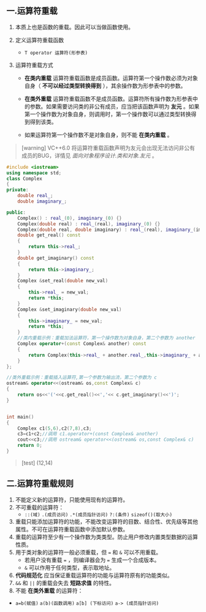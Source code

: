 ## 一.运算符重载
1.	本质上也是函数的重载。因此可以当做函数使用。
2.	定义运算符重载函数
	
	+	`T operator 运算符(形参表)`
3.	运算符重载方式
	+ **在类内重载** 运算符重载函数是成员函数。运算符第一个操作数必须为对象自身（ **不可以经过类型转换得到** ），其余操作数为形参表中的参数。
	
	+ **在类外重载** 运算符重载函数不是成员函数。运算符所有操作数为形参表中的参数。如果需要访问类的非公有成员，应当把该函数声明为 **友元** 。如果第一个操作数为对象自身，则调用时，第一个操作数可以通过类型转换得到得到该类。
	
	+	如果运算符第一个操作数不是对象自身，则不能 **在类内重载** 。
	
	
>[warning] VC++6.0 将运算符重载函数声明为友元会出现无法访问非公有成员的BUG，详情见 *面向对象程序设计.类和对象.友元* 。

```c++
#include <iostream>
using namespace std;
class Complex
{
private:
    double real_;
    double imaginary_;

public:
    Complex() : real_(0), imaginary_(0) {}
    Complex(double real) : real_(real), imaginary_(0) {}
    Complex(double real, double imaginary) : real_(real), imaginary_(imaginary) {}
    double get_real() const
    {
        return this->real_;
    }
    double get_imaginary() const
    {
        return this->imaginary_;
    }
    Complex &set_real(double new_val) 
    {
        this->real_ = new_val;
        return *this;
    }
    Complex &set_imaginary(double new_val)
    {
        this->imaginary_ = new_val;
        return *this;
    }
	//类内重载示例：重载加法运算符，第一个操作数为对象自身，第二个参数为 another
	Complex operator+(const Complex& another) const
	{
		return Complex(this->real_ + another.real_,this->imaginary_ + another.imaginary_);
	}
};

//类外重载示例：重载插入运算符,第一个参数为输出流，第二个参数为 c
ostream& operator<<(ostream& os,const Complex& c)
{
	return os<<'('<<c.get_real()<<','<< c.get_imaginary()<<')';
}


int main()
{
    Complex c1(5,6),c2(7,8),c3;
	c3=c1+c2;//调用 c1.operator+(const Complex& another)
	cout<<c3;//调用 ostream& operator<<(ostream& os,const Complex& c)
    return 0;
}
```

>[test]
>(12,14)

## 二.运算符重载规则
1.	不能定义新的运算符，只能使用现有的运算符。
2.	不可重载的运算符：
	+	 `::(域)` `.(成员访问)` `.*(成员指针访问)` `?:(条件)` `sizeof()(取大小)`
3.	重载只能添加运算符的功能，不能改变运算符的目数、结合性、优先级等其他属性。不可在运算符重载函数中添加默认参数。
4.	重载的运算符至少有一个操作数为类类型。防止用户修改内置类型数据的运算性质。
5.	用于类对象的运算符一般必须重载，但 `=` 和 `&` 可以不用重载。
	+	若用户没有重载 `=` ，则编译器会为 `=` 生成一个合成版本。
	+	`&` 可以作用于任何类型，表示取地址。
6.	**代码规范化** 应当保证重载运算符的功能与运算符原有的功能类似。
7.	 `&&` 和 `||` 的重载会失去 **短路求值** 的特性。
8.	不能 **在类外重载**  的运算符：
   +	`a=b(赋值)` `a(b)(函数调用)` `a[b] (下标访问)` `a-> (成员指针访问)`

